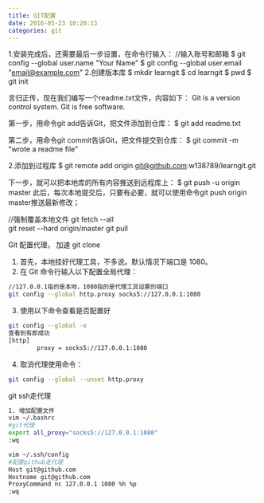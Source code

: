 ```yaml
---
title: GIT配置
date: 2016-05-23 10:20:13
categories: git
---
```

1.安装完成后，还需要最后一步设置，在命令行输入：
//输入账号和邮箱
$ git config --global user.name "Your Name"
$ git config --global user.email "email@example.com"
2.创建版本库
$ mkdir learngit
$ cd learngit
$ pwd
$ git init

言归正传，现在我们编写一个readme.txt文件，内容如下：
Git is a version control system.
Git is free software.

第一步，用命令git add告诉Git，把文件添加到仓库：
$ git add readme.txt

第二步，用命令git commit告诉Git，把文件提交到仓库：
$ git commit -m "wrote a readme file"

2.添加到过程库
$ git remote add origin git@github.com:w138789/learngit.git

下一步，就可以把本地库的所有内容推送到远程库上：
$ git push -u origin master
此后，每次本地提交后，只要有必要，就可以使用命令git push origin master推送最新修改；

//强制覆盖本地文件
git fetch --all  
git reset --hard origin/master 
git pull

Git 配置代理， 加速 git clone
1. 首先，本地挂好代理工具，不多说。默认情况下端口是 1080。
2. 在 Git 命令行输入以下配置全局代理：
```bash
//127.0.0.1指的是本地，1080指的是代理工具设置的端口
git config --global http.proxy socks5://127.0.0.1:1080
```
3. 使用以下命令查看是否配置好
```bash
git config --global -e
查看到有即成功
[http]
        proxy = socks5://127.0.0.1:1080
```
4. 取消代理使用命令：
```bash
git config --global --unset http.proxy
```

git ssh走代理
```bash
1. 增加配置文件
vim ~/.bashrc
#git代理
export all_proxy="socks5://127.0.0.1:1080"
:wq

vim ~/.ssh/config
#配置github走代理
Host git@github.com
Hostname git@github.com
ProxyCommand nc 127.0.0.1 1080 %h %p
:wq
```
